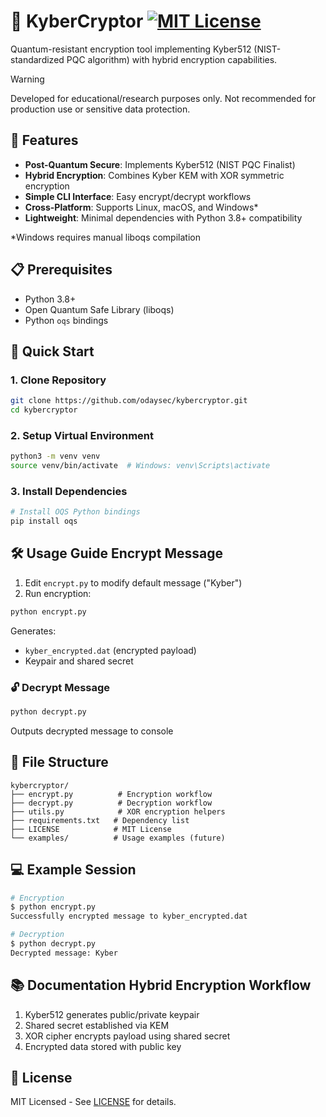 # 🔐 KyberCryptor [![MIT License](https://img.shields.io/badge/License-MIT-green.svg)](LICENSE)

Quantum-resistant encryption tool implementing Kyber512 (NIST-standardized PQC algorithm) with hybrid encryption capabilities.

> [!WARNING]
> Developed for educational/research purposes only. Not recommended for production use or sensitive data protection.


## 🌟 Features

- **Post-Quantum Secure**: Implements Kyber512 (NIST PQC Finalist)
- **Hybrid Encryption**: Combines Kyber KEM with XOR symmetric encryption
- **Simple CLI Interface**: Easy encrypt/decrypt workflows
- **Cross-Platform**: Supports Linux, macOS, and Windows*
- **Lightweight**: Minimal dependencies with Python 3.8+ compatibility

*Windows requires manual liboqs compilation


## 📋 Prerequisites
- Python 3.8+
- Open Quantum Safe Library (liboqs)
- Python `oqs` bindings


## 🚀 Quick Start

### 1. Clone Repository
```bash
git clone https://github.com/odaysec/kybercryptor.git
cd kybercryptor
```

### 2. Setup Virtual Environment
```bash
python3 -m venv venv
source venv/bin/activate  # Windows: venv\Scripts\activate
```

### 3. Install Dependencies
```bash
# Install OQS Python bindings
pip install oqs
```


## 🛠 Usage Guide Encrypt Message
1. Edit `encrypt.py` to modify default message ("Kyber")
2. Run encryption:
```bash
python encrypt.py
```
Generates:
- `kyber_encrypted.dat` (encrypted payload)
- Keypair and shared secret

### 🔓 Decrypt Message
```bash
python decrypt.py
```
Outputs decrypted message to console

## 📂 File Structure
```
kybercryptor/
├── encrypt.py          # Encryption workflow
├── decrypt.py          # Decryption workflow
├── utils.py            # XOR encryption helpers
├── requirements.txt   # Dependency list
├── LICENSE            # MIT License
└── examples/          # Usage examples (future)
```


## 💻 Example Session
```bash
# Encryption
$ python encrypt.py
Successfully encrypted message to kyber_encrypted.dat

# Decryption 
$ python decrypt.py
Decrypted message: Kyber
```


## 📚 Documentation Hybrid Encryption Workflow
1. Kyber512 generates public/private keypair
2. Shared secret established via KEM
3. XOR cipher encrypts payload using shared secret
4. Encrypted data stored with public key


## 📜 License
MIT Licensed - See [LICENSE](LICENSE) for details.
